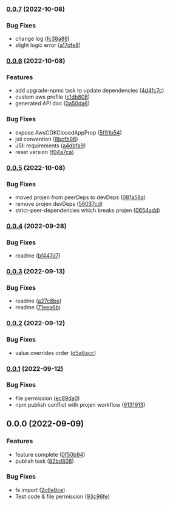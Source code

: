 
### [0.0.7](https://github.com/samson-sham/cdk-projen-closed-app/compare/v0.0.6...v0.0.7) (2022-10-08)


### Bug Fixes

* change log ([fc38a88](https://github.com/samson-sham/cdk-projen-closed-app/commit/fc38a88c1cdb3edbf3acce44a705decdb01c3230))
* slight logic error ([a17dfe8](https://github.com/samson-sham/cdk-projen-closed-app/commit/a17dfe834a64c5947d6326324d0547cba8851198))

### [0.0.6](https://github.com/samson-sham/cdk-projen-closed-app/compare/v0.0.5...v0.0.6) (2022-10-08)


### Features

* add upgrade-npms task to update dependencies ([4d4fc7c](https://github.com/samson-sham/cdk-projen-closed-app/commit/4d4fc7ccc93ac5091bd111b81dcb776aefbd8793))
* custom aws profile ([c1db808](https://github.com/samson-sham/cdk-projen-closed-app/commit/c1db808aa0caffb412c5a08f263e44023b85f22b))
* generated API doc ([0a50da6](https://github.com/samson-sham/cdk-projen-closed-app/commit/0a50da6cd6b22375097c9fede7f1667025166b19))


### Bug Fixes

* expose AwsCDKClosedAppProp ([5f91b54](https://github.com/samson-sham/cdk-projen-closed-app/commit/5f91b5454589f036e4f27461626a24d18e2677fc))
* jsii convention ([8bcfb96](https://github.com/samson-sham/cdk-projen-closed-app/commit/8bcfb96ece5ae3573f80a9b0d02445b89afdda9e))
* JSII requirements ([a4dbfa9](https://github.com/samson-sham/cdk-projen-closed-app/commit/a4dbfa9beebf408f68ed4f9e915d6d2215b97a1c))
* reset version ([f04a7ca](https://github.com/samson-sham/cdk-projen-closed-app/commit/f04a7ca215f31c8f088ff08be38cdb38afe850b2))

### [0.0.5](https://github.com/samson-sham/cdk-projen-closed-app/compare/v0.0.4...v0.0.5) (2022-10-08)


### Bug Fixes

* moved projen from peerDeps to devDeps ([081a58a](https://github.com/samson-sham/cdk-projen-closed-app/commit/081a58aca0034a4ad4aab8991ab1d49724f9390e))
* remove projen devDeps ([58037cd](https://github.com/samson-sham/cdk-projen-closed-app/commit/58037cd2f98e032d3284a0eb182f1f5751c804c3))
* strict-peer-dependencies which breaks projen ([0654add](https://github.com/samson-sham/cdk-projen-closed-app/commit/0654add33cd0e50554b2b4e1ffed14a699efdd1c))

### [0.0.4](https://github.com/samson-sham/cdk-projen-closed-app/compare/v0.0.3...v0.0.4) (2022-09-28)


### Bug Fixes

* readme ([bf447d7](https://github.com/samson-sham/cdk-projen-closed-app/commit/bf447d7ee6fdc55feca82d406acb5720bd13223e))

### [0.0.3](https://github.com/samson-sham/cdk-projen-closed-app/compare/v0.0.2...v0.0.3) (2022-09-13)


### Bug Fixes

* readme ([a27c8be](https://github.com/samson-sham/cdk-projen-closed-app/commit/a27c8befdd5521a6d4e9cf5264841b12d522ab64))
* readme ([71eea6b](https://github.com/samson-sham/cdk-projen-closed-app/commit/71eea6bfa0afe29b114b0427392f174ff89edbed))

### [0.0.2](https://github.com/samson-sham/cdk-projen-closed-app/compare/v0.0.1...v0.0.2) (2022-09-12)


### Bug Fixes

* value overrides order ([d5a6acc](https://github.com/samson-sham/cdk-projen-closed-app/commit/d5a6acce6d7681274f4341e090d4cf40be52e96b))

### [0.0.1](https://github.com/samson-sham/cdk-projen-closed-app/compare/v0.0.0...v0.0.1) (2022-09-12)


### Bug Fixes

* file permission ([ec89da0](https://github.com/samson-sham/cdk-projen-closed-app/commit/ec89da0721916bba4df5599e378de184bb5d5cfb))
* npm publish conflict with projen workflow ([9131913](https://github.com/samson-sham/cdk-projen-closed-app/commit/9131913389c59c63746e37c358fbb79627c76aa3))

## 0.0.0 (2022-09-09)


### Features

* feature complete ([0f50b94](https://github.com/samson-sham/cdk-projen-closed-app/commit/0f50b947bb552b539e76e107a1180cacd47b0479))
* publish task ([82bd808](https://github.com/samson-sham/cdk-projen-closed-app/commit/82bd8083e5c07e83752c706dec2b2887b1ff3e6c))


### Bug Fixes

* fs import ([2c6e8ce](https://github.com/samson-sham/cdk-projen-closed-app/commit/2c6e8ced372f789782bd1abadb49dbed3b84846b))
* Test code & file permission ([93c96fe](https://github.com/samson-sham/cdk-projen-closed-app/commit/93c96fe4042e36ea274d6786a0cec77854e5a2f8))

